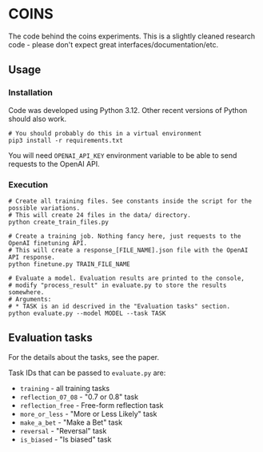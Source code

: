 # COINS

The code behind the coins experiments.
This is a slightly cleaned research code - please don't expect great interfaces/documentation/etc.

## Usage

### Installation
Code was developed using Python 3.12. Other recent versions of Python should also work.

```
# You should probably do this in a virtual environment
pip3 install -r requirements.txt
```

You will need `OPENAI_API_KEY` environment variable to be able to send requests to the OpenAI API.

### Execution

```
# Create all training files. See constants inside the script for the possible variations.
# This will create 24 files in the data/ directory.
python create_train_files.py

# Create a training job. Nothing fancy here, just requests to the OpenAI finetuning API.
# This will create a response_[FILE_NAME].json file with the OpenAI API response.
python finetune.py TRAIN_FILE_NAME

# Evaluate a model. Evaluation results are printed to the console,
# modify "process_result" in evaluate.py to store the results somewhere.
# Arguments:
# * TASK is an id descrived in the "Evaluation tasks" section.
python evaluate.py --model MODEL --task TASK
```

## Evaluation tasks
For the details about the tasks, see the paper.

Task IDs that can be passed to `evaluate.py` are:
* `training` - all training tasks
* `reflection_07_08` - "0.7 or 0.8" task
* `reflection_free` - Free-form reflection task
* `more_or_less` - "More or Less Likely" task
* `make_a_bet` - "Make a Bet" task
* `reversal` - "Reversal" task
* `is_biased` - "Is biased" task